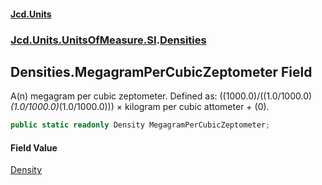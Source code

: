 #### [Jcd.Units](index.md 'index')
### [Jcd.Units.UnitsOfMeasure.SI](Jcd.Units.UnitsOfMeasure.SI.md 'Jcd.Units.UnitsOfMeasure.SI').[Densities](Densities.md 'Jcd.Units.UnitsOfMeasure.SI.Densities')

## Densities.MegagramPerCubicZeptometer Field

A(n) megagram per cubic zeptometer. Defined as: ((1000.0)/((1.0/1000.0)*(1.0/1000.0)*(1.0/1000.0))) × kilogram per cubic attometer + (0).

```csharp
public static readonly Density MegagramPerCubicZeptometer;
```

#### Field Value
[Density](Density.md 'Jcd.Units.UnitTypes.Density')